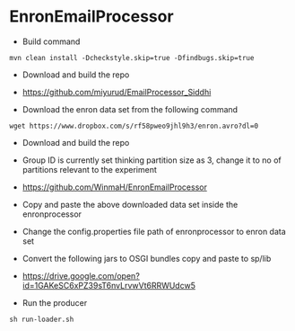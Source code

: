 # EnronEmailProcessor

- Build command
```
mvn clean install -Dcheckstyle.skip=true -Dfindbugs.skip=true
```
- Download and build the repo
 - https://github.com/miyurud/EmailProcessor_Siddhi

- Download the enron data set from the following command
```
wget https://www.dropbox.com/s/rf58pweo9jhl9h3/enron.avro?dl=0
```

- Download and build the repo
 - Group ID is currently set thinking partition size as 3, change it to no of partitions relevant to the experiment

 - https://github.com/WinmaH/EnronEmailProcessor

- Copy and paste the above downloaded data set inside the enronprocessor

- Change the config.properties file path of enronprocessor to enron data set

- Convert the following jars to OSGI bundles copy and paste to sp/lib

 - https://drive.google.com/open?id=1GAKeSC6xPZ39sT6nvLrvwVt6RRWUdcw5

- Run the producer 
```
sh run-loader.sh
```
